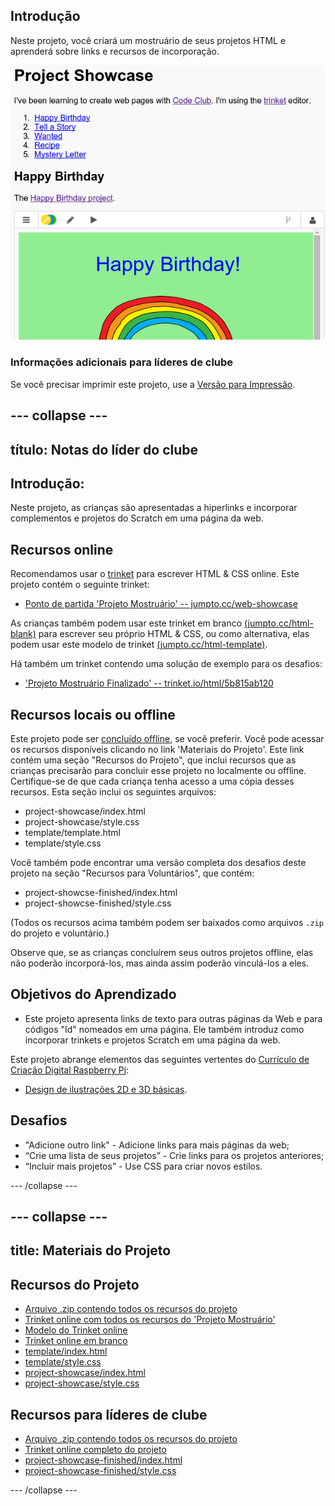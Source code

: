 ## Introdução

Neste projeto, você criará um mostruário de seus projetos HTML e aprenderá sobre links e recursos de incorporação.

![screenshot](images/showcase-intro.png)

### Informações adicionais para líderes de clube

Se você precisar imprimir este projeto, use a [Versão para Impressão](https://projects.raspberrypi.org/en/projects/project-showcase/print).

## \--- collapse \---

## título: Notas do líder do clube

## Introdução:

Neste projeto, as crianças são apresentadas a hiperlinks e incorporar complementos e projetos do Scratch em uma página da web.

## Recursos online

Recomendamos usar o [trinket](https://trinket.io/) para escrever HTML & CSS online. Este projeto contém o seguinte trinket:

* [Ponto de partida 'Projeto Mostruário' -- jumpto.cc/web-showcase](http://jumpto.cc/web-showcase)

As crianças também podem usar este trinket em branco [(jumpto.cc/html-blank)](http://jumpto.cc/html-blank) para escrever seu próprio HTML & CSS, ou como alternativa, elas podem usar este modelo de trinket [(jumpto.cc/html-template)](http://jumpto.cc/html-template).

Há também um trinket contendo uma solução de exemplo para os desafios:

* ['Projeto Mostruário Finalizado' -- trinket.io/html/5b815ab120](https://trinket.io/html/5b815ab120)

## Recursos locais ou offline

Este projeto pode ser [concluído offline](https://www.codeclubprojects.org/en-GB/resources/webdev-working-offline/), se você preferir. Você pode acessar os recursos disponíveis clicando no link 'Materiais do Projeto'. Este link contém uma seção "Recursos do Projeto", que inclui recursos que as crianças precisarão para concluir esse projeto no localmente ou offline. Certifique-se de que cada criança tenha acesso a uma cópia desses recursos. Esta seção inclui os seguintes arquivos:

* project-showcase/index.html
* project-showcase/style.css
* template/template.html
* template/style.css

Você também pode encontrar uma versão completa dos desafios deste projeto na seção "Recursos para Voluntários", que contém:

* project-showcse-finished/index.html
* project-showcse-finished/style.css

(Todos os recursos acima também podem ser baixados como arquivos `.zip` do projeto e voluntário.)

Observe que, se as crianças concluírem seus outros projetos offline, elas não poderão incorporá-los, mas ainda assim poderão vinculá-los a eles.

## Objetivos do Aprendizado

* Este projeto apresenta links de texto para outras páginas da Web e para códigos "Id" nomeados em uma página. Ele também introduz como incorporar trinkets e projetos Scratch em uma página da web. 

Este projeto abrange elementos das seguintes vertentes do [Currículo de Criação Digital Raspberry Pi](http://rpf.io/curriculum):

* [Design de ilustrações 2D e 3D básicas](https://www.raspberrypi.org/curriculum/design/creator).

## Desafios

* "Adicione outro link" - Adicione links para mais páginas da web;
* “Crie uma lista de seus projetos” - Crie links para os projetos anteriores;
* “Incluir mais projetos” - Use CSS para criar novos estilos.

\--- /collapse \---

## \--- collapse \---

## title: Materiais do Projeto

## Recursos do Projeto

* [Arquivo .zip contendo todos os recursos do projeto](https://rpf.io/p/en/project-showcase-go)
* [Trinket online com todos os recursos do 'Projeto Mostruário'](http://jumpto.cc/web-showcase)
* [Modelo do Trinket online](http://jumpto.cc/trinket-template)
* [Trinket online em branco](http://jumpto.cc/trinket-blank)
* [template/index.html](resources/template-index.html)
* [template/style.css](resources/template-style.css)
* [project-showcase/index.html](resources/project-showcase-index.html)
* [project-showcase/style.css](resources/project-showcase-style.css)

## Recursos para líderes de clube

* [Arquivo .zip contendo todos os recursos do projeto](https://rpf.io/p/en/project-showcase-go)
* [Trinket online completo do projeto](https://trinket.io/html/1d4d4c5ce1)
* [project-showcase-finished/index.html](resources/project-showcase-finished-index.html)
* [project-showcase-finished/style.css](resources/project-showcase-finished-style.css)

\--- /collapse \---